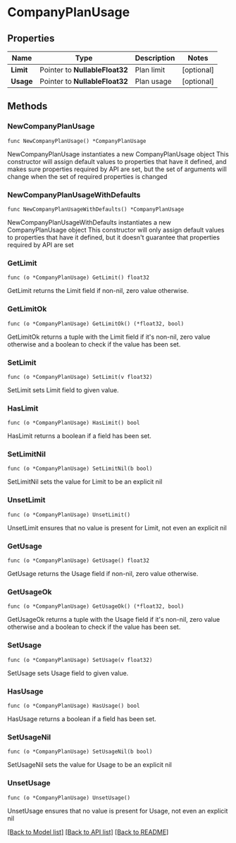 # CompanyPlanUsage

## Properties

Name | Type | Description | Notes
------------ | ------------- | ------------- | -------------
**Limit** | Pointer to **NullableFloat32** | Plan limit | [optional] 
**Usage** | Pointer to **NullableFloat32** | Plan usage | [optional] 

## Methods

### NewCompanyPlanUsage

`func NewCompanyPlanUsage() *CompanyPlanUsage`

NewCompanyPlanUsage instantiates a new CompanyPlanUsage object
This constructor will assign default values to properties that have it defined,
and makes sure properties required by API are set, but the set of arguments
will change when the set of required properties is changed

### NewCompanyPlanUsageWithDefaults

`func NewCompanyPlanUsageWithDefaults() *CompanyPlanUsage`

NewCompanyPlanUsageWithDefaults instantiates a new CompanyPlanUsage object
This constructor will only assign default values to properties that have it defined,
but it doesn't guarantee that properties required by API are set

### GetLimit

`func (o *CompanyPlanUsage) GetLimit() float32`

GetLimit returns the Limit field if non-nil, zero value otherwise.

### GetLimitOk

`func (o *CompanyPlanUsage) GetLimitOk() (*float32, bool)`

GetLimitOk returns a tuple with the Limit field if it's non-nil, zero value otherwise
and a boolean to check if the value has been set.

### SetLimit

`func (o *CompanyPlanUsage) SetLimit(v float32)`

SetLimit sets Limit field to given value.

### HasLimit

`func (o *CompanyPlanUsage) HasLimit() bool`

HasLimit returns a boolean if a field has been set.

### SetLimitNil

`func (o *CompanyPlanUsage) SetLimitNil(b bool)`

 SetLimitNil sets the value for Limit to be an explicit nil

### UnsetLimit
`func (o *CompanyPlanUsage) UnsetLimit()`

UnsetLimit ensures that no value is present for Limit, not even an explicit nil
### GetUsage

`func (o *CompanyPlanUsage) GetUsage() float32`

GetUsage returns the Usage field if non-nil, zero value otherwise.

### GetUsageOk

`func (o *CompanyPlanUsage) GetUsageOk() (*float32, bool)`

GetUsageOk returns a tuple with the Usage field if it's non-nil, zero value otherwise
and a boolean to check if the value has been set.

### SetUsage

`func (o *CompanyPlanUsage) SetUsage(v float32)`

SetUsage sets Usage field to given value.

### HasUsage

`func (o *CompanyPlanUsage) HasUsage() bool`

HasUsage returns a boolean if a field has been set.

### SetUsageNil

`func (o *CompanyPlanUsage) SetUsageNil(b bool)`

 SetUsageNil sets the value for Usage to be an explicit nil

### UnsetUsage
`func (o *CompanyPlanUsage) UnsetUsage()`

UnsetUsage ensures that no value is present for Usage, not even an explicit nil

[[Back to Model list]](../README.md#documentation-for-models) [[Back to API list]](../README.md#documentation-for-api-endpoints) [[Back to README]](../README.md)


